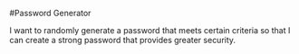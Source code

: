 #Password Generator

I want to randomly generate a password that meets certain criteria
so that I can create a strong password that provides greater security.

